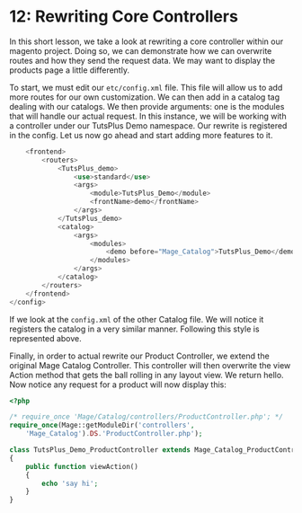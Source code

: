 12: Rewriting Core Controllers
=============================

In this short lesson, we take a look at rewriting a core controller within our
magento project. Doing so, we can demonstrate how we can overwrite routes and
how they send the request data. We may want to display the products page a
little differently.

To start, we must edit our `etc/config.xml` file. This file will allow us to add
more routes for our own customization. We can then add in a catalog tag dealing
with our catalogs. We then provide arguments: one is the modules that will
handle our actual request. In this instance, we will be working with a
controller under our TutsPlus Demo namespace. Our rewrite is registered in the
config. Let us now go ahead and start adding more features to it.

```php
	<frontend>
		<routers>
			<TutsPlus_demo>
				<use>standard</use>
				<args>
					<module>TutsPlus_Demo</module>
					<frontName>demo</frontName>
				</args>
			</TutsPlus_demo>
			<catalog>
				<args>
					<modules>
						<demo before="Mage_Catalog">TutsPlus_Demo</demo>
					</modules>
				</args>
			</catalog>
		</routers>
	</frontend>
</config>
```

If we look at the `config.xml` of the other Catalog file. We will notice it
registers the catalog in a very similar manner. Following this style is
represented above.

Finally, in order to actual rewrite our Product Controller, we extend the
original Mage Catalog Controller. This controller will then overwrite the view
Action method that gets the ball rolling in any layout view. We return hello.
Now notice any request for a product will now display this:

```php
<?php

/* require_once 'Mage/Catalog/controllers/ProductController.php'; */
require_once(Mage::getModuleDir('controllers',
	'Mage_Catalog').DS.'ProductController.php');

class TutsPlus_Demo_ProductController extends Mage_Catalog_ProductController
{
	public function viewAction()
	{
		echo 'say hi';
	}
}
```
